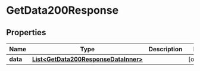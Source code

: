 

# GetData200Response


## Properties

| Name | Type | Description | Notes |
|------------ | ------------- | ------------- | -------------|
|**data** | [**List&lt;GetData200ResponseDataInner&gt;**](GetData200ResponseDataInner.md) |  |  [optional] |




